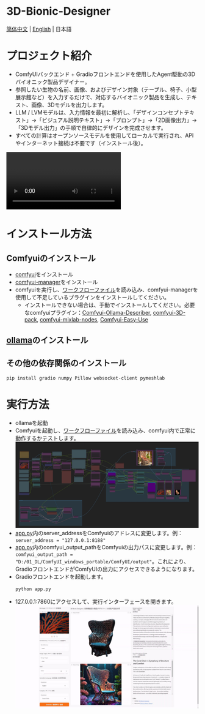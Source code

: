 # 3D-Bionic-Designer

[简体中文](./README.md) | [English](./README_EN.md) | 日本語

# プロジェクト紹介
- ComfyUIバックエンド + Gradioフロントエンドを使用したAgent駆動の3Dバイオニック製品デザイナー。
- 参照したい生物の名前、画像、およびデザイン対象（テーブル、椅子、小型展示館など）を入力するだけで、対応するバイオニック製品を生成し、テキスト、画像、3Dモデルを出力します。
- LLM / LVMモデルは、入力情報を最初に解析し、「デザインコンセプトテキスト」→「ビジュアル説明テキスト」→「プロンプト」→「2D画像出力」→「3Dモデル出力」の手順で自律的にデザインを完成させます。
- すべての計算はオープンソースモデルを使用してローカルで実行され、APIやインターネット接続は不要です（インストール後）。

![3D-Bionic-Designer-Demo](./asset/3D_bio_designer_demo_mute.mp4)

# インストール方法
## Comfyuiのインストール
- [comfyui](https://github.com/comfyanonymous/ComfyUI?tab=readme-ov-file#installing)をインストール
- [comfyui-manager](https://github.com/ltdrdata/ComfyUI-Manager?tab=readme-ov-file)をインストール
- comfyuiを実行し、[ワークフローファイル](./3D-Bionic-Product-Designer-V10.json)を読み込み、comfyui-managerを使用して不足しているプラグインをインストールしてください。
    - インストールできない場合は、手動でインストールしてください。必要なcomfyuiプラグイン：[Comfyui-Ollama-Describer](https://github.com/alisson-anjos/ComfyUI-Ollama-Describer), [comfyui-3D-pack](https://github.com/MrForExample/ComfyUI-3D-Pack), [comfyui-mixlab-nodes](https://github.com/shadowcz007/comfyui-mixlab-nodes), [Comfyui-Easy-Use](https://github.com/yolain/ComfyUI-Easy-Use)

## [ollama](https://ollama.com/)のインストール

## その他の依存関係のインストール

```bash
pip install gradio numpy Pillow websocket-client pymeshlab
```

# 実行方法
- ollamaを起動
- Comfyuiを起動し、[ワークフローファイル](./3D-Bionic-Product-Designer-V10.json)を読み込み、comfyui内で正常に動作するかテストします。
![3D-Bionic-Designer-workflow-preview](./asset/workflow_preview.jpg)
- [app.py](./app.py)内のserver_addressをComfyuiのアドレスに変更します。例：`server_address = "127.0.0.1:8188"`
- [app.py](./app.py)内のcomfyui_output_pathをComfyuiの出力パスに変更します。例：`comfyui_output_path = "D:/01_DL/ComfyUI_windows_portable/ComfyUI/output"`。これにより、GradioフロントエンドがComfyUIの出力にアクセスできるようになります。
- Gradioフロントエンドを起動します。
    ```bash
    python app.py
    ```
- 127.0.0.1:7860にアクセスして、実行インターフェースを開きます。
![3D-Bionic-Designer-UI](./asset/Gradio_UI.jpg) 
